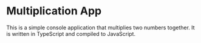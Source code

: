 # Multiplication App

This is a simple console application that multiplies two numbers together. It is written in TypeScript and compiled to JavaScript.
